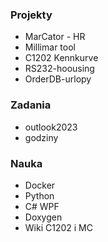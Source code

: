 ### Projekty
- MarCator - HR
- Millimar tool
- C1202 Kennkurve
- RS232-hoousing
- OrderDB-urlopy




### Zadania
- outlook2023
- godziny




### Nauka
- Docker
- Python
- C# WPF
- Doxygen
- Wiki C1202 i MC